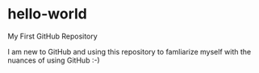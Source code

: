 # hello-world
My First GitHub Repository

I am new to GitHub and using this repository to famliarize myself with the nuances of using GitHub :-)
